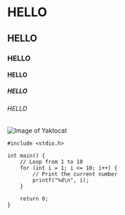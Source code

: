 # HELLO
## HELLO
### HELLO
#### HELLO
##### HELLO
###### HELLO

![Image of Yaktocat](https://octodex.github.com/images/yaktocat.png)

~~~
#include <stdio.h>

int main() {
    // Loop from 1 to 10
    for (int i = 1; i <= 10; i++) {
        // Print the current number
        printf("%d\n", i);
    }
    
    return 0;
}
~~~
